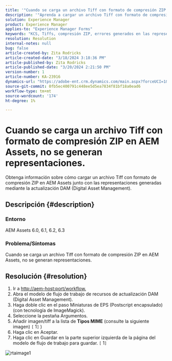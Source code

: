```yaml
---
title: '"Cuando se carga un archivo Tiff con formato de compresión ZIP en AEM Assets, no se generan representaciones".'
description: '"Aprenda a cargar un archivo Tiff con formato de compresión ZIP en AEM Assets junto con las representaciones generadas".'
solution: Experience Manager
product: Experience Manager
applies-to: "Experience Manager Forms"
keywords: "KCS, Tiffs, compresión ZIP, errores generados en las representaciones"
resolution: Resolution
internal-notes: null
bug: false
article-created-by: Zita Rodricks
article-created-date: "3/18/2024 3:18:36 PM"
article-published-by: Zita Rodricks
article-published-date: "3/20/2024 2:21:50 PM"
version-number: 1
article-number: KA-23916
dynamics-url: "https://adobe-ent.crm.dynamics.com/main.aspx?forceUCI=1&pagetype=entityrecord&etn=knowledgearticle&id=9b0508c6-3ae5-ee11-904d-6045bd006079"
source-git-commit: 0fb5ec400791c448ee5d5ea7834f81bf18a0ead6
workflow-type: tm+mt
source-wordcount: '174'
ht-degree: 1%

---
```


# Cuando se carga un archivo Tiff con formato de compresión ZIP en AEM Assets, no se generan representaciones.


Obtenga información sobre cómo cargar un archivo Tiff con formato de compresión ZIP en AEM Assets junto con las representaciones generadas mediante la actualización DAM (Digital Asset Management).

## Descripción {#description}


### Entorno

AEM Assets 6.0, 6.1, 6.2, 6.3

### Problema/Síntomas

Cuando se carga un archivo Tiff con formato de compresión ZIP en AEM Assets, no se generan representaciones.


## Resolución {#resolution}


1. Ir a [http://aem-host:port/workflow.](http://aem-host:port/workflow.)
2. Abra el modelo de flujo de trabajo de recursos de actualización DAM (Digital Asset Management).
3. Haga doble clic en el paso Miniaturas de EPS (Postscript encapsulado) (con tecnología de ImageMagick).
4. Seleccione la pestaña Argumentos.
5. Añadir imagen/tiff a la lista de <b>Tipos MIME</b> (consulte la siguiente imagen) `[` 1`]` )
6. Haga clic en Aceptar.
7. Haga clic en Guardar en la parte superior izquierda de la página del modelo de flujo de trabajo para guardar. `[` 1`]`


![rtaimage1](https://helpx.adobe.com/content/dam/help/en/experience-manager/kb/Tiffs-with-ZIP-Compression-do-not-get-renditions-generated-AEM-Assets/jcr%3acontent/main-pars/procedure/proc_par/step_4/step_par/image/rtaimage1.png)
